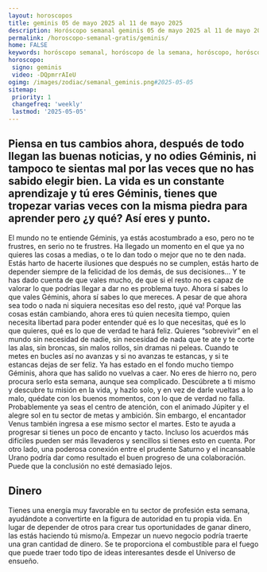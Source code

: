 ```yaml
---
layout: horoscopos
title: geminis 05 de mayo 2025 al 11 de mayo 2025 
description: Horóscopo semanal geminis 05 de mayo 2025 al 11 de mayo 2025. Piensa en tus cambios ahora, después de todo llegan las buenas noticias, y no odies Géminis, ni tampoco te sientas mal por las veces que no has sabido elegir bien. La vida es un constante aprendizaje y tú eres Géminis, tienes que tropezar varias veces con la misma piedra para aprender pero ¿y qué? Así eres y punto.
permalink: /horoscopo-semanal-gratis/geminis/
home: FALSE
keywords: horóscopo semanal, horóscopo de la semana, horóscopo, horóscopo gratis,horóscopos, horóscopo esperanza gracia, horoscopos geminis la semana, horóscopos gratis, Tarot, Astrologia, Zodíaco, geminis, horoscopo gratis, semanal
horoscopo:
 signo: geminis
 video: -DQpmrrAIeU
ogimg: /images/zodiac/semanal_geminis.png#2025-05-05
sitemap:
 priority: 1
 changefreq: 'weekly'
 lastmod: '2025-05-05'
---
```




## Piensa en tus cambios ahora, después de todo llegan las buenas noticias, y no odies Géminis, ni tampoco te sientas mal por las veces que no has sabido elegir bien. La vida es un constante aprendizaje y tú eres Géminis, tienes que tropezar varias veces con la misma piedra para aprender pero ¿y qué? Así eres y punto.

El mundo no te entiende Géminis, ya estás acostumbrado a eso, pero no te frustres, en serio no te frustres. Ha llegado un momento en el que ya no quieres las cosas a medias, o te lo dan todo o mejor que no te den nada. Estás harto de hacerte ilusiones que después no se cumplen, estás harto de depender siempre de la felicidad de los demás, de sus decisiones… Y te has dado cuenta de que vales mucho, de que si el resto no es capaz de valorar lo que podrías llegar a dar no es problema tuyo. Ahora sí sabes lo que vales Géminis, ahora sí sabes lo que mereces. A pesar de que ahora sea todo o nada ni siquiera necesitas eso del resto, ¡qué va! Porque las cosas están cambiando, ahora eres tú quien necesita tiempo, quien necesita libertad para poder entender qué es lo que necesitas, qué es lo que quieres, qué es lo que de verdad te hará feliz. Quieres “sobrevivir” en el mundo sin necesidad de nadie, sin necesidad de nada que te ate y te corte las alas, sin broncas, sin malos rollos, sin dramas ni peleas. Cuando te metes en bucles así no avanzas y si no avanzas te estancas, y si te estancas dejas de ser feliz. Ya has estado en el fondo mucho tiempo Géminis, ahora que has salido no vuelvas a caer. No eres de hierro no, pero procura serlo esta semana, aunque sea complicado. Descúbrete a ti mismo y descubre tu misión en la vida, y hazlo solo, y en vez de darle vueltas a lo malo, quédate con los buenos momentos, con lo que de verdad no falla.
Probablemente ya seas el centro de atención, con el animado Júpiter y el alegre sol en tu sector de metas y ambición. Sin embargo, el encantador Venus también ingresa a ese mismo sector el martes. Esto te ayuda a progresar si tienes un poco de encanto y tacto. Incluso los acuerdos más difíciles pueden ser más llevaderos y sencillos si tienes esto en cuenta. Por otro lado, una poderosa conexión entre el prudente Saturno y el incansable Urano podría dar como resultado el buen progreso de una colaboración. Puede que la conclusión no esté demasiado lejos.

## Dinero

Tienes una energía muy favorable en tu sector de profesión esta semana, ayudándote a convertirte en la figura de autoridad en tu propia vida. En lugar de depender de otros para crear tus oportunidades de ganar dinero, las estás haciendo tú mismo/a. Empezar un nuevo negocio podría traerte una gran cantidad de dinero. Se te proporciona el combustible para el fuego que puede traer todo tipo de ideas interesantes desde el Universo de ensueño.